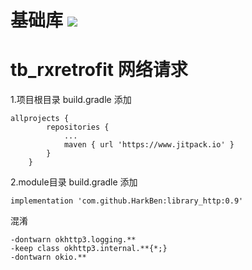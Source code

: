 # 基础库 [![](https://www.jitpack.io/v/HarkBen/library_http.svg)](https://www.jitpack.io/#HarkBen/library_http)

# tb_rxretrofit 网络请求

1.项目根目录 build.gradle 添加
```
allprojects {
		repositories {
			...
			maven { url 'https://www.jitpack.io' }
		}
	}
```

2.module目录 build.gradle 添加

```
implementation 'com.github.HarkBen:library_http:0.9'
```

混淆

```
-dontwarn okhttp3.logging.**
-keep class okhttp3.internal.**{*;}
-dontwarn okio.**
```

